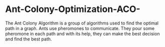 # Ant-Colony-Optimization-ACO-
The Ant Colony Algorithm is a group of algorithms used to find the optimal path in a graph. Ants use pheromones to communicate.  They pour some pheromone in each path and with its help, they can make the best decision and find the best path.
